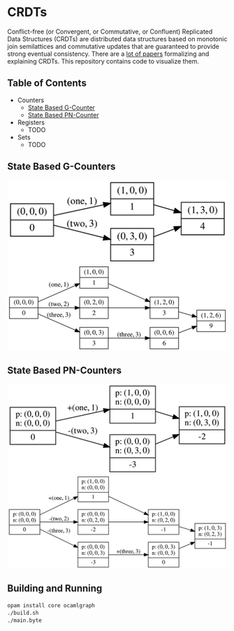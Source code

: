 # CRDTs
Conflict-free (or Convergent, or Commutative, or Confluent) Replicated Data
Structures (CRDTs) are distributed data structures based on monotonic join
semilattices and commutative updates that are guaranteed to provide strong
eventual consistency. There are a [lot of papers][crdt-papers] formalizing and
explaining CRDTs. This repository contains code to visualize them.

## Table of Contents
- Counters
    - [State Based G-Counter](#state-based-g-counter)
    - [State Based PN-Counter](#state-based-pn-counter)
- Registers
    - TODO
- Sets
    - TODO

## State Based G-Counters
![GCounter1](graphs/GCounter1.png)
![GCounter2](graphs/GCounter2.png)

## State Based PN-Counters
![PnCounter1](graphs/PnCounter1.png)
![PnCounter2](graphs/PnCounter2.png)

## Building and Running
```bash
opam install core ocamlgraph
./build.sh
./main.byte
```

[crdt-papers]: https://christophermeiklejohn.com/crdt/2014/07/22/readings-in-crdts.html
